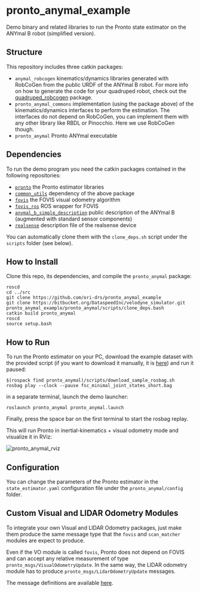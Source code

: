 # pronto_anymal_example
Demo binary and related libraries to run the Pronto state estimator on the ANYmal B robot (simplified version).

## Structure
This repository  includes three catkin packages:
- `anymal_robcogen` kinematics/dynamics libraries generated with RobCoGen from the public URDF of the ANYmal B robot. 
  For more info on how to generate the code for your quadruped robot, check out the [quadruped_robcogen]() package. 
- `pronto_anymal_commons` implementation (using the package above) of the kinematics/dynamics interfaces to perform the estimation. The interfaces do not depend on RobCoGen, you can implement them with any other library like RBDL or Pinocchio. Here we use RobCoGen though.
- `pronto_anymal` Pronto ANYmal executable

## Dependencies
To run the demo program you need the catkin packages contained in the following repositories:
- [`pronto`](https://github.com/ori-drs/pronto) the Pronto estimator libraries
- [`common_utils`](https://github.com/ori-drs/common_utils) dependency of the above package
- [`fovis`](https://github.com/ori-drs/fovis_ros.git) the FOVIS visual odometry algorithm
- [`fovis_ros`](https://github.com/ori-drs/fovis_ros/tree/pronto-fovis)  ROS wrapper for FOVIS
- [`anymal_b_simple_description`](https://github.com/mcamurri/anymal_b_simple_description) public description of the ANYmal B (augmented with standard sensor components)
- [`realsense`](https://github.com/ori-drs/realsense/tree/development-fixes) description file of the realsense device

You can automatically clone them with the `clone_deps.sh` script under the `scripts` folder (see below).

## How to Install
Clone this repo, its dependencies, and compile the `pronto_anymal` package:
```
roscd
cd ../src
git clone https://github.com/ori-drs/pronto_anymal_example
git clone https://bitbucket.org/DataspeedInc/velodyne_simulator.git
pronto_anymal_example/pronto_anymal/scripts/clone_deps.bash
catkin build pronto_anymal
roscd
source setup.bash
```

## How to Run 
To run the Pronto estimator on your PC, download the example dataset with the provided script (if you want to download it manually, it is [here](https://drive.google.com/open?id=1a_BA7yyj4XdUcCXrxpz5o1PdCi0fJn5K)) and run it paused:
```
$(rospack find pronto_anymal)/scripts/download_sample_rosbag.sh
rosbag play --clock --pause fsc_minimal_joint_states_short.bag
```
in a separate terminal, launch the demo launcher:

```
roslaunch pronto_anymal pronto_anymal.launch
```
Finally, press the space bar on the first terminal to start the rosbag replay.

This will run Pronto in inertial-kinematics + visual odometry mode and visualize it in RViz:

![pronto_anymal_rviz](./pronto_anymal/doc/rviz_output.png  "Pronto ANYmal RViz")

## Configuration
You can change the parameters of the Pronto estimator in the `state_estimator.yaml` configuration file  under the `pronto_anymal/config` folder. 
## Custom Visual and LIDAR Odometry Modules
To integrate your own Visual and LIDAR Odometry packages, just make them produce the same message type that the `fovis` and `scan_matcher` modules are expect to produce.

Even if the VO module is called `fovis`, Pronto does not depend on FOVIS and can accept any relative measurement of type `pronto_msgs/VisualOdometryUpdate`. In the same way, the LIDAR odometry module has to produce `pronto_msgs/LidarOdometryUpdate` messages. 

The message definitions are available [here](https://github.com/ori-drs/pronto/tree/pronto-anymal-example/pronto_msgs/msg).
